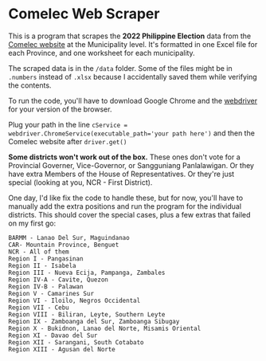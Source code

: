 # Comelec Web Scraper

This is a program that scrapes the **2022 Philippine Election** data from the [Comelec website](https://2022electionresults.comelec.gov.ph/#/coc/0)  at the Municipality level. It's formatted in one Excel file for each Province, and one worksheet for each municipality.

The scraped data is in the `/data` folder. Some of the files might be in `.numbers` instead of `.xlsx` because I accidentally saved them while verifying the contents.

To run the code, you'll have to download Google Chrome and the [webdriver](https://developer.chrome.com/docs/chromedriver/downloads) for your version of the browser.

Plug your path in the line `cService = webdriver.ChromeService(executable_path='your path here')` and then the Comelec website after `driver.get()`


**Some districts won't work out of the box.** These ones don't vote for a Provincial Governer, Vice-Governor, or Sangguniang Panlalawigan. Or they have extra Members of the House of Representatives. Or they're just special (looking at you, NCR - First District). 

One day, I'd like fix the code to handle these, but for now, you'll have to manually add the extra positions and run the program for the individual districts. This should cover the special cases, plus a few extras that failed on my first go:

    BARMM - Lanao Del Sur, Maguindanao
    CAR- Mountain Province, Benguet
    NCR - All of them
    Region I - Pangasinan
    Region II - Isabela
    Region III - Nueva Ecija, Pampanga, Zambales
    Region IV-A - Cavite, Quezon
    Region IV-B - Palawan
    Region V - Camarines Sur
    Region VI - Iloilo, Negros Occidental
    Region VII - Cebu
    Region VIII - Biliran, Leyte, Southern Leyte
    Region IX - Zamboanga del Sur, Zamboanga Sibugay
    Region X - Bukidnon, Lanao del Norte, Misamis Oriental
    Region XI - Davao del Sur
    Region XII - Sarangani, South Cotabato
    Region XIII - Agusan del Norte

